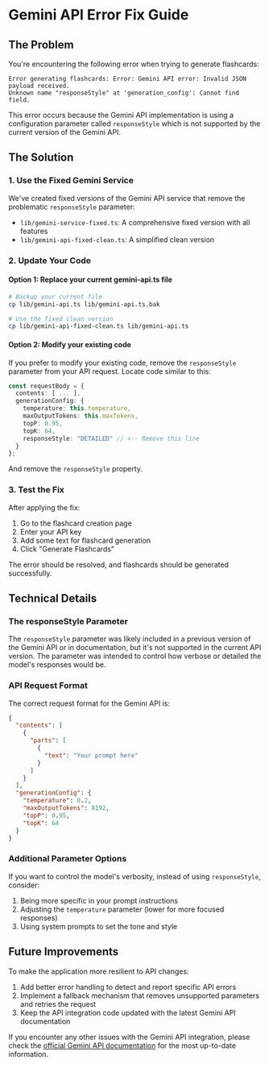 # Gemini API Error Fix Guide

## The Problem

You're encountering the following error when trying to generate flashcards:

```
Error generating flashcards: Error: Gemini API error: Invalid JSON payload received. 
Unknown name "responseStyle" at 'generation_config': Cannot find field.
```

This error occurs because the Gemini API implementation is using a configuration parameter called `responseStyle` which is not supported by the current version of the Gemini API.

## The Solution

### 1. Use the Fixed Gemini Service

We've created fixed versions of the Gemini API service that remove the problematic `responseStyle` parameter:

- `lib/gemini-service-fixed.ts`: A comprehensive fixed version with all features
- `lib/gemini-api-fixed-clean.ts`: A simplified clean version

### 2. Update Your Code

#### Option 1: Replace your current gemini-api.ts file

```bash
# Backup your current file
cp lib/gemini-api.ts lib/gemini-api.ts.bak

# Use the fixed clean version
cp lib/gemini-api-fixed-clean.ts lib/gemini-api.ts
```

#### Option 2: Modify your existing code

If you prefer to modify your existing code, remove the `responseStyle` parameter from your API request. Locate code similar to this:

```typescript
const requestBody = {
  contents: [ ... ],
  generationConfig: {
    temperature: this.temperature,
    maxOutputTokens: this.maxTokens,
    topP: 0.95,
    topK: 64,
    responseStyle: "DETAILED" // <-- Remove this line
  }
};
```

And remove the `responseStyle` property.

### 3. Test the Fix

After applying the fix:

1. Go to the flashcard creation page
2. Enter your API key
3. Add some text for flashcard generation
4. Click "Generate Flashcards"

The error should be resolved, and flashcards should be generated successfully.

## Technical Details

### The responseStyle Parameter

The `responseStyle` parameter was likely included in a previous version of the Gemini API or in documentation, but it's not supported in the current API version. The parameter was intended to control how verbose or detailed the model's responses would be.

### API Request Format

The correct request format for the Gemini API is:

```json
{
  "contents": [
    {
      "parts": [
        {
          "text": "Your prompt here"
        }
      ]
    }
  ],
  "generationConfig": {
    "temperature": 0.2,
    "maxOutputTokens": 8192,
    "topP": 0.95,
    "topK": 64
  }
}
```

### Additional Parameter Options

If you want to control the model's verbosity, instead of using `responseStyle`, consider:

1. Being more specific in your prompt instructions
2. Adjusting the `temperature` parameter (lower for more focused responses)
3. Using system prompts to set the tone and style

## Future Improvements

To make the application more resilient to API changes:

1. Add better error handling to detect and report specific API errors
2. Implement a fallback mechanism that removes unsupported parameters and retries the request
3. Keep the API integration code updated with the latest Gemini API documentation

If you encounter any other issues with the Gemini API integration, please check the [official Gemini API documentation](https://ai.google.dev/docs/gemini_api) for the most up-to-date information.